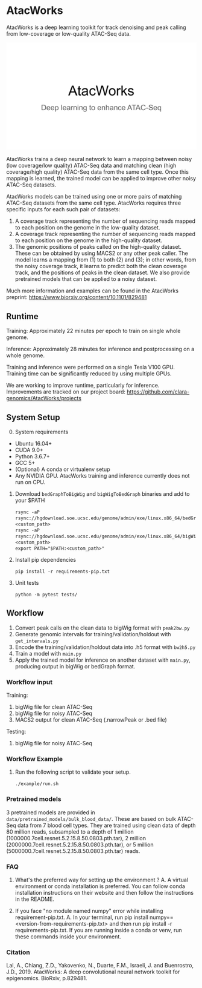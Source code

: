 # AtacWorks

AtacWorks is a deep learning toolkit for track denoising and peak calling from low-coverage or low-quality ATAC-Seq data.

![AtacWorks](data/readme/atacworks_slides.gif)

AtacWorks trains a deep neural network to learn a mapping between noisy (low coverage/low quality) ATAC-Seq data and matching clean (high coverage/high quality) ATAC-Seq data from the same cell type. Once this mapping is learned, the trained model can be applied to improve other noisy ATAC-Seq datasets. 

AtacWorks models can be trained using one or more pairs of matching ATAC-Seq datasets from the same cell type. AtacWorks requires three specific inputs for each such pair of datasets:
1. A coverage track representing the number of sequencing reads mapped to each position on the genome in the low-quality dataset.
2. A coverage track representing the number of sequencing reads mapped to each position on the genome in the high-quality dataset. 
3. The genomic positions of peaks called on the high-quality dataset. These can be obtained by using MACS2 or any other peak caller.
The model learns a mapping from (1) to both (2) and (3); in other words, from the noisy coverage track, it learns to predict both the clean coverage track, and the positions of peaks in the clean dataset. We also provide pretrained models that can be applied to a noisy dataset.

Much more information and examples can be found in the AtacWorks preprint: https://www.biorxiv.org/content/10.1101/829481

## Runtime

Training: Approximately 22 minutes per epoch to train on single whole genome.

Inference: Approximately 28 minutes for inference and postprocessing on a whole genome.

Training and inference were performed on a single Tesla V100 GPU. Training time can be significantly reduced by using multiple GPUs.

We are working to improve runtime, particularly for inference. Improvements are tracked on our project board: https://github.com/clara-genomics/AtacWorks/projects 

## System Setup

0. System requirements

* Ubuntu 16.04+
* CUDA 9.0+
* Python 3.6.7+
* GCC 5+
* (Optional) A conda or virtualenv setup
* Any NVIDIA GPU. AtacWorks training and inference currently does not run on CPU.

1. Download `bedGraphToBigWig` and `bigWigToBedGraph` binaries and add to your $PATH
    ```
    rsync -aP rsync://hgdownload.soe.ucsc.edu/genome/admin/exe/linux.x86_64/bedGraphToBigWig <custom_path>
    rsync -aP rsync://hgdownload.soe.ucsc.edu/genome/admin/exe/linux.x86_64/bigWigToBedGraph <custom_path>
    export PATH="$PATH:<custom_path>"
    ```

2. Install pip dependencies

    ```
    pip install -r requirements-pip.txt
    ```

3. Unit tests

    ```
    python -m pytest tests/
    ```

## Workflow

1. Convert peak calls on the clean data to bigWig format with `peak2bw.py`
2. Generate genomic intervals for training/validation/holdout with `get_intervals.py`
3. Encode the training/validation/holdout data into .h5 format with `bw2h5.py`
4. Train a model with `main.py`
5. Apply the trained model for inference on another dataset with `main.py`, producing output in bigWig or bedGraph format.

### Workflow input

Training:
1. bigWig file for clean ATAC-Seq
2. bigWig file for noisy ATAC-Seq
3. MACS2 output for clean ATAC-Seq (.narrowPeak or .bed file)

Testing:
1. bigWig file for noisy ATAC-Seq

### Workflow Example

1. Run the following script to validate your setup.

    ```
    ./example/run.sh
    ```

### Pretrained models

3 pretrained models are provided in `data/pretrained_models/bulk_blood_data/`.
These are based on bulk ATAC-Seq data from 7 blood cell types. They are trained using clean data of depth 80 million reads, subsampled to a depth of 1 million (1000000.7cell.resnet.5.2.15.8.50.0803.pth.tar), 2 million (2000000.7cell.resnet.5.2.15.8.50.0803.pth.tar), or 5 million (5000000.7cell.resnet.5.2.15.8.50.0803.pth.tar) reads.

### FAQ
1. What's the preferred way for setting up the environment ?
A. A virtual environment or conda installation is preferred. You can follow conda installation instructions on their website and then follow the instructions in the README.

2. If you face "no module named numpy" error while installing requirement-pip.txt.
A. In your terminal, run pip install numpy==<version-from-requirements-pip.txt> and then run pip install -r requirements-pip.txt. If you are running inside a conda or venv, run these commands inside your environment.

### Citation

Lal, A., Chiang, Z.D., Yakovenko, N., Duarte, F.M., Israeli, J. and Buenrostro, J.D., 2019. AtacWorks: A deep convolutional neural network toolkit for epigenomics. BioRxiv, p.829481.
